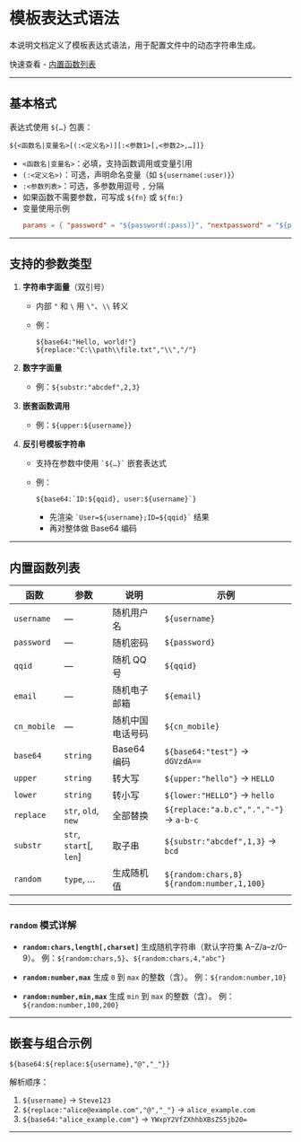 # 模板表达式语法

本说明文档定义了模板表达式语法，用于配置文件中的动态字符串生成。

快速查看 - [内置函数列表](#内置函数列表)

---

## 基本格式

表达式使用 `${…}` 包裹：

```text
${<函数名|变量名>[(:<定义名>)][:<参数1>[,<参数2>,…]]}
```

- `<函数名|变量名>`：必填，支持函数调用或变量引用
- `(:<定义名>)`：可选，声明命名变量（如 `${username(:user)}`）
- `:<参数列表>`：可选，多参数用逗号 `,` 分隔
- 如果函数不需要参数，可写成 `${fn}` 或 `${fn:}`
- 变量使用示例
  ```toml
  params = { "password" = "${password(:pass)}", "nextpassword" = "${pass}" }
  ```

---

## 支持的参数类型

1. **字符串字面量**（双引号）

   - 内部 `"` 和 `\` 用 `\"`、`\\` 转义
   - 例：

     ```text
     ${base64:"Hello, world!"}
     ${replace:"C:\\path\\file.txt","\\","/"}
     ```

2. **数字字面量**

   - 例：`${substr:"abcdef",2,3}`

3. **嵌套函数调用**

   - 例：`${upper:${username}}`

4. **反引号模板字符串**

   - 支持在参数中使用 `` `${…}` `` 嵌套表达式
   - 例：

     ```text
     ${base64:`ID:${qqid}, user:${username}`}
     ```

     - 先渲染 `` `User=${username};ID=${qqid}` `` 结果
     - 再对整体做 Base64 编码

---

## 内置函数列表

| 函数        | 参数                     | 说明             | 示例                                              |
| ----------- | ------------------------ | ---------------- | ------------------------------------------------- |
| `username`  | —                        | 随机用户名       | `${username}`                                     |
| `password`  | —                        | 随机密码         | `${password}`                                     |
| `qqid`      | —                        | 随机 QQ 号       | `${qqid}`                                         |
| `email`     | —                        | 随机电子邮箱     | `${email}`                                        |
| `cn_mobile` | —                        | 随机中国电话号码 | `${cn_mobile}`                                    |
| `base64`    | `string`                 | Base64 编码      | `${base64:"test"}` → `dGVzdA==`                   |
| `upper`     | `string`                 | 转大写           | `${upper:"hello"}` → `HELLO`                      |
| `lower`     | `string`                 | 转小写           | `${lower:"HELLO"}` → `hello`                      |
| `replace`   | `str`, `old`, `new`      | 全部替换         | `${replace:"a.b.c",".","-"}` → `a-b-c`            |
| `substr`    | `str`, `start`\[, `len`] | 取子串           | `${substr:"abcdef",1,3}` → `bcd`                  |
| `random`    | `type`, …                | 生成随机值       | `${random:chars,8}` <br> `${random:number,1,100}` |

---

### `random` 模式详解

- **`random:chars,length[,charset]`**
  生成随机字符串（默认字符集 A–Z/a–z/0–9）。
  例：`${random:chars,5}`、`${random:chars,4,"abc"}`

- **`random:number,max`**
  生成 `0` 到 `max` 的整数（含）。
  例：`${random:number,10}`

- **`random:number,min,max`**
  生成 `min` 到 `max` 的整数（含）。
  例：`${random:number,100,200}`

---

## 嵌套与组合示例

```text
${base64:${replace:${username},"@","_"}}
```

解析顺序：

1. `${username}` → `Steve123`
2. `${replace:"alice@example.com","@","_"}` → `alice_example.com`
3. `${base64:"alice_example.com"}` → `YWxpY2VfZXhhbXBsZS5jb20=`

---
